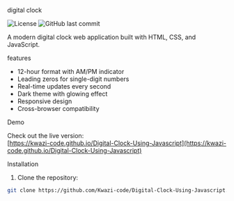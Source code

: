 digital clock

![License](https://img.shields.io/badge/License-MIT-blue.svg)
![GitHub last commit](https://img.shields.io/github/last-commit/Kwazi-code/Digital-Clock-Using-Javascript)

A modern digital clock web application built with HTML, CSS, and JavaScript.

features
- 12-hour format with AM/PM indicator
- Leading zeros for single-digit numbers
- Real-time updates every second
- Dark theme with glowing effect
- Responsive design
- Cross-browser compatibility

Demo

Check out the live version:  
[https://kwazi-code.github.io/Digital-Clock-Using-Javascript](https://kwazi-code.github.io/Digital-Clock-Using-Javascript)

 Installation

1. Clone the repository:
```bash
git clone https://github.com/Kwazi-code/Digital-Clock-Using-Javascript.git
